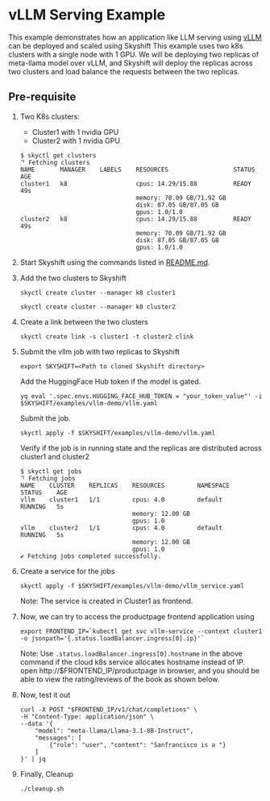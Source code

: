 
# vLLM Serving Example

This example demonstrates how an application like LLM serving using [vLLM](https://vllm.ai/) can be deployed and scaled using Skyshift
This example uses two k8s clusters with a single node with 1 GPU. We will be deploying two replicas of meta-llama model over vLLM, and Skyshift will 
deploy the replicas across two clusters and load balance the requests between the two replicas.

## Pre-requisite

1) Two K8s clusters:
    - Cluster1 with 1 nvidia GPU
    - Cluster2 with 1 nvidia GPU

    ```
    $ skyctl get clusters
    ⠙ Fetching clusters
    NAME       MANAGER    LABELS    RESOURCES                  STATUS    AGE
    cluster1   k8                   cpus: 14.29/15.88          READY     49s
                                    memory: 70.09 GB/71.92 GB
                                    disk: 87.05 GB/87.05 GB
                                    gpus: 1.0/1.0
    cluster2   k8                   cpus: 14.29/15.88          READY     49s
                                    memory: 70.09 GB/71.92 GB
                                    disk: 87.05 GB/87.05 GB
                                    gpus: 1.0/1.0
    ```                              
1) Start Skyshift using the commands listed in [README.md](../../README.md).

2) Add the two clusters to Skyshift

    ```  
    skyctl create cluster --manager k8 cluster1
    ```
    ```     
    skyctl create cluster --manager k8 cluster2
    ```

3) Create a link between the two clusters
    ```
    skyctl create link -s cluster1 -t cluster2 clink
    ```

4) Submit the vllm job with two replicas to Skyshift

    ```
    export SKYSHIFT=<Path to cloned Skyshift directory>
    ```

    Add the HuggingFace Hub token if the model is gated.

    ```
    yq eval '.spec.envs.HUGGING_FACE_HUB_TOKEN = "your_token_value"' -i $SKYSHIFT/examples/vllm-demo/vllm.yaml
    ```

    Submit the job.

    ```
    skyctl apply -f $SKYSHIFT/examples/vllm-demo/vllm.yaml
    ```

    Verify if the job is in running state and the replicas are distributed across cluster1 and cluster2
    ```
    $ skyctl get jobs
    ⠙ Fetching jobs
    NAME    CLUSTER    REPLICAS    RESOURCES         NAMESPACE    STATUS    AGE
    vllm    cluster1   1/1         cpus: 4.0         default      RUNNING   5s
                                   memory: 12.00 GB
                                   gpus: 1.0
    vllm    cluster2   1/1         cpus: 4.0         default      RUNNING   5s
                                   memory: 12.00 GB
                                   gpus: 1.0
    ✔ Fetching jobs completed successfully.
    ```
5) Create a service for the jobs
    ```
    skyctl apply -f $SKYSHIFT/examples/vllm-demo/vllm_service.yaml 

    ```

    Note: The service is created in Cluster1 as frontend.

9) Now, we can try to access the productpage frontend application using

    ```
    export FRONTEND_IP=`kubectl get svc vllm-service --context cluster1 -o jsonpath='{.status.loadBalancer.ingress[0].ip}'`
    ```

    Note: Use `.status.loadBalancer.ingress[0].hostname` in the above command if the cloud k8s service allocates hostname instead of IP.
    open http://$FRONTEND_IP/productpage in browser, and you should be able to view the rating/reviews of the book as shown below.

10) Now, test it out

    ```
    curl -X POST "$FRONTEND_IP/v1/chat/completions" \
	-H "Content-Type: application/json" \
	--data '{
		"model": "meta-llama/Llama-3.1-8B-Instruct",
		"messages": [
			{"role": "user", "content": "Sanfrancisco is a "}
		]
	}' | jq
    ```

10) Finally, Cleanup

    ```
    ./cleanup.sh
    ```